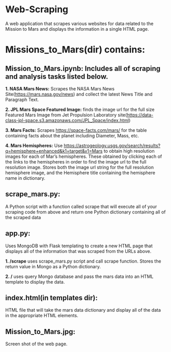 # Web-Scraping
 
A web application that scrapes various websites for data related to the Mission to Mars and displays the information in a single HTML page.

# Missions_to_Mars(dir) contains:

## Mission_to_Mars.ipynb: Includes all of scraping and analysis tasks listed below.

**1. NASA Mars News:** Scrapes the NASA Mars News Site(https://mars.nasa.gov/news) and collect the latest News Title and Paragraph Text.

**2. JPL Mars Space Featured Image:** finds the image url for the full size Featured Mars Image from Jet Propulsion Laboratory site(https://data-class-jpl-space.s3.amazonaws.com/JPL_Space/index.html)

**3. Mars Facts:** Scrapes https://space-facts.com/mars/ for the table containing facts about the planet including Diameter, Mass, etc.

**4. Mars Hemispheres:** Use https://astrogeology.usgs.gov/search/results?q=hemisphere+enhanced&k1=target&v1=Mars to obtain high resolution images for each of Mar’s hemispheres. These obtained by clicking each of the links to the hemispheres in order to find the image url to the full resolution image. Stores both the image url string for the full resolution hemisphere image, and the Hemisphere title containing the hemisphere name in dictionary.

## scrape_mars.py: 
A Python script with a function called scrape that will execute all of your scraping code from above and return one Python dictionary containing all of the scraped data

## app.py: 
Uses MongoDB with Flask templating to create a new HTML page that displays all of the information that was scraped from the URLs above.

**1. /scrape** uses scrape_mars.py script and call scrape function. Stores the return value in Mongo as a Python dictionary.

**2. /** uses query Mongo database and pass the mars data into an HTML template to display the data.

## index.html(in templates dir):
HTML file that will take the mars data dictionary and display all of the data in the appropriate HTML elements. 

## Mission_to_Mars.jpg:
Screen shot of the web page.











 
